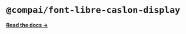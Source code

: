 # `@compai/font-libre-caslon-display`

[**Read the docs &rarr;**](https://components.ai/docs/typefaces/libre-caslon-display)
